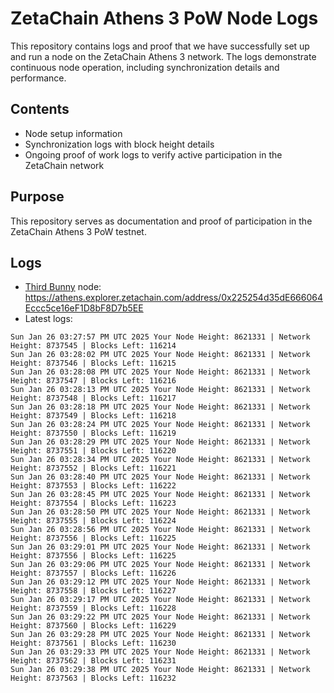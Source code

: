 # ZetaChain Athens 3 PoW Node Logs
This repository contains logs and proof that we have successfully set up and run a node on the ZetaChain Athens 3 network. The logs demonstrate continuous node operation, including synchronization details and performance.

## Contents
- Node setup information
- Synchronization logs with block height details
- Ongoing proof of work logs to verify active participation in the ZetaChain network

## Purpose
This repository serves as documentation and proof of participation in the ZetaChain Athens 3 PoW testnet.

## Logs

- [Third Bunny](https://thirdbunny.xyz/) node: https://athens.explorer.zetachain.com/address/0x225254d35dE666064Eccc5ce16eF1D8bF8D7b5EE
- Latest logs:
```
Sun Jan 26 03:27:57 PM UTC 2025 Your Node Height: 8621331 | Network Height: 8737545 | Blocks Left: 116214
Sun Jan 26 03:28:02 PM UTC 2025 Your Node Height: 8621331 | Network Height: 8737546 | Blocks Left: 116215
Sun Jan 26 03:28:08 PM UTC 2025 Your Node Height: 8621331 | Network Height: 8737547 | Blocks Left: 116216
Sun Jan 26 03:28:13 PM UTC 2025 Your Node Height: 8621331 | Network Height: 8737548 | Blocks Left: 116217
Sun Jan 26 03:28:18 PM UTC 2025 Your Node Height: 8621331 | Network Height: 8737549 | Blocks Left: 116218
Sun Jan 26 03:28:24 PM UTC 2025 Your Node Height: 8621331 | Network Height: 8737550 | Blocks Left: 116219
Sun Jan 26 03:28:29 PM UTC 2025 Your Node Height: 8621331 | Network Height: 8737551 | Blocks Left: 116220
Sun Jan 26 03:28:34 PM UTC 2025 Your Node Height: 8621331 | Network Height: 8737552 | Blocks Left: 116221
Sun Jan 26 03:28:40 PM UTC 2025 Your Node Height: 8621331 | Network Height: 8737553 | Blocks Left: 116222
Sun Jan 26 03:28:45 PM UTC 2025 Your Node Height: 8621331 | Network Height: 8737554 | Blocks Left: 116223
Sun Jan 26 03:28:50 PM UTC 2025 Your Node Height: 8621331 | Network Height: 8737555 | Blocks Left: 116224
Sun Jan 26 03:28:56 PM UTC 2025 Your Node Height: 8621331 | Network Height: 8737556 | Blocks Left: 116225
Sun Jan 26 03:29:01 PM UTC 2025 Your Node Height: 8621331 | Network Height: 8737556 | Blocks Left: 116225
Sun Jan 26 03:29:06 PM UTC 2025 Your Node Height: 8621331 | Network Height: 8737557 | Blocks Left: 116226
Sun Jan 26 03:29:12 PM UTC 2025 Your Node Height: 8621331 | Network Height: 8737558 | Blocks Left: 116227
Sun Jan 26 03:29:17 PM UTC 2025 Your Node Height: 8621331 | Network Height: 8737559 | Blocks Left: 116228
Sun Jan 26 03:29:22 PM UTC 2025 Your Node Height: 8621331 | Network Height: 8737560 | Blocks Left: 116229
Sun Jan 26 03:29:28 PM UTC 2025 Your Node Height: 8621331 | Network Height: 8737561 | Blocks Left: 116230
Sun Jan 26 03:29:33 PM UTC 2025 Your Node Height: 8621331 | Network Height: 8737562 | Blocks Left: 116231
Sun Jan 26 03:29:38 PM UTC 2025 Your Node Height: 8621331 | Network Height: 8737563 | Blocks Left: 116232
```
